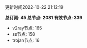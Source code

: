 更新时间2022-10-22 21:12:19

**总订阅: 45**
**总节点: 2081**
**有效节点: 339**
- v2ray节点: 165
- ss节点: 158
- trojan节点: 16

